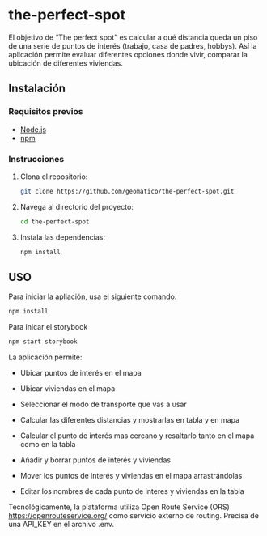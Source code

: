 # the-perfect-spot

El objetivo de “The perfect spot” es calcular a qué distancia queda un piso de una serie de puntos de interés (trabajo, casa de padres, hobbys). Así la aplicación permite evaluar diferentes opciones donde vivir, comparar la ubicación de diferentes viviendas.  

## Instalación

### Requisitos previos
- [Node.js](https://nodejs.org/)
- [npm](https://www.npmjs.com/)

 ### Instrucciones
1. Clona el repositorio:
    ```sh
    git clone https://github.com/geomatico/the-perfect-spot.git
    ```
2. Navega al directorio del proyecto:
    ```sh
    cd the-perfect-spot
    ```
3. Instala las dependencias:
    ```sh
    npm install
    ```

## USO
Para iniciar la apliación, usa el siguiente comando:
```sh
npm install
```

Para inicar el storybook
```sh
npm start storybook
```
La aplicación permite:

- Ubicar puntos de interés en el mapa

- Ubicar viviendas en el mapa

- Seleccionar el modo de transporte que vas a usar

- Calcular las diferentes distancias y mostrarlas en tabla y en mapa

- Calcular el punto de interés mas cercano y resaltarlo tanto en el mapa como en la tabla

- Añadir y borrar puntos de interés y viviendas
  
- Mover los puntos de interés y viviendas en el mapa arrastrándolas

- Editar los nombres de cada punto de interes y viviendas en la tabla

Tecnológicamente, la plataforma utiliza Open Route Service (ORS)  https://openrouteservice.org/ como servicio externo de routing. Precisa de una API_KEY en el archivo .env.

